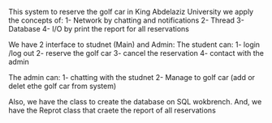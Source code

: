This system to reserve the golf car in King Abdelaziz University
we apply the concepts of:
1- Network by chatting and notifications
2- Thread
3- Database
4- I/O by print the report for all reservations

We have 2 interface to studnet (Main) and Admin:
  The student can:
    1- login /log out
    2- reserve the golf car
    3- cancel the reservation
    4- contact with the admin
    
  The admin can:
  1- chatting with the studnet 
  2- Manage to golf car (add or delet ethe golf car from system)

Also, we have the class to create the database on SQL wokbrench. And, we have the Reprot class that craete the report of all reservations
